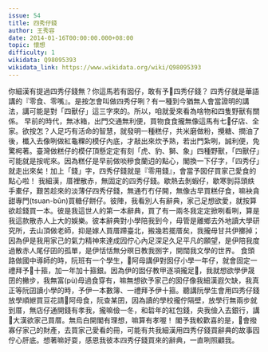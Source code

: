 ```yaml
---
issue: 54
title: 四秀仔錢
author: 王秀容
date: 2014-01-16T00:00:00.000+08:00
topic: 懷想
difficulty: 1
wikidata: Q98095393
wikidata_link: https://www.wikidata.org/wiki/Q98095393
---
```

你細漢有提過四秀仔錢無？你這馬若有囡仔，敢有予𪜶四秀仔錢？
四秀仔就是華語講的『零食、零嘴』。是按怎會叫做四秀仔咧？有一種到今猶無人會當證明的講法，講可能是對「四獸仔」這三字來的。所以，咱就愛來看為啥物和四隻野獸有關係。
早前的時代，無冰箱，出門交通無利便，買物食食攏無像這馬有七𥴊仔店、全家。欲按怎？人足巧有活命的智慧，就發明一種糕仔，共米磨做粉，攪糖、撋油了後，櫼入去像咧做紅龜粿的模仔內底，才敲出來炊予熟，若出門紮咧，誠利便，免驚枵著。臺灣做糕仔的模仔頂懸定定有刻「虎、豹、獅、象」四種野獸，「四獸仔」可能就是按呢來。因為糕仔是早前做啖糝食蘭迌的點心，閣換一下仔字，「四秀仔」就走出來矣！加上「錢」字，四秀仔錢就是『零用錢』，會當予囡仔買家己愛食的點心啦！
我細漢，厝裡散赤，無固定的四秀仔錢。歇熱去剝蝦仔，歇寒剝蒜頭紩手橐仔，艱苦趁來的淡薄仔四秀仔錢，無通冇冇仔開，無像古早買糕仔食，嘛袂貪甜專門(tsuan-bûn)買糖仔餅仔。彼陣，我看別人有辭典，家己足想欲愛，就按算欲趁錢買一本。彼是我這世人的第一本辭典，買了有一兩冬我定定掀咧看咧，算是我這款散赤人上大的娛樂。彼本辭典對小學陪我到今，毋管是離鄉去外地讀大學研究所，去山頂做老師，抑是嫁人買厝蹛臺北，搬幾若擺厝矣，我攏毋甘共伊擲掉；因為伊是我用家己的氣力精神來達成囥佇心內足深足久足平凡的願望，是伊陪我度過散赤人尾仔囝的孤單，是伊恬恬無分暝日教我捌字，開闊我文學的世界。
食頭路做國中導師的時，阮班有一个學生，𪜶阿母講伊對囡仔小學一年仔，就會固定一禮拜予𪜶十箍，加一年加十箍銀。因為伊的囡仔教甲逐項攏足𠢕，我就想欲學伊晟囝的撇步，我無富(pù)毋過食穿有，嘛無想欲予家己的囡仔像我細漢遐欠缺，我真正等阮囝讀小學的時，予伊一本數簿、一禮拜予伊十箍。聽講阮學生會用四秀仔錢放學順紲買豆花請𪜶阿母食，阮查某囝，因為讀的學校攏佇隔壁，放學行無兩步就到厝，無店仔通開錢有孝我，攏嘛儉一冬，和硩年的紅包錢，央我儉入去銀行，講𪜶大漢欲家己買厝。無烏白開閣有理想，嘛算有孝喔！
閣予我較歡喜的是，𪜶會撥寡仔家己的財產，去買家己愛看的冊，可能有共我細漢用四秀仔錢買辭典的故事囥佇心肝底。想著嘛好耍，感恩我彼本四秀仔錢買來的辭典，一直咧照顧我。
